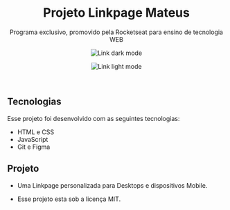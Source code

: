 
<h1 align="center">Projeto Linkpage Mateus</h1>

<p align="center">Programa exclusivo, promovido pela Rocketseat para ensino de tecnologia WEB</p>

<p align="center">

<img src="./.git/dark.png" alt="Link dark mode">

</p>
<p align="center">

<img src="./.git/light.png" alt="Link light mode">

</p>


<br>

## Tecnologias

Esse projeto foi desenvolvido com as seguintes tecnologias:

- HTML e CSS 
- JavaScript
- Git e Figma

## Projeto 

- Uma Linkpage personalizada para Desktops e dispositivos Mobile.

- Esse projeto esta sob a licença MIT. 